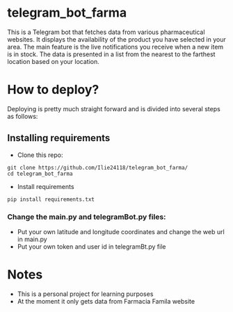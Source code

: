 # telegram_bot_farma
This is a Telegram bot that fetches data from various pharmaceutical websites. It displays the availability of the product you have selected in your area. The main feature is the live notifications you receive when a new item is in stock. The data is presented in a list from the nearest to the farthest location based on your location.
# How to deploy?
Deploying is pretty much straight forward and is divided into several steps as follows:
## Installing requirements
- Clone this repo:
```
git clone https://github.com/Ilie24118/telegram_bot_farma/
cd telegram_bot_farma
```
- Install requirements
```
pip install requirements.txt
```
### Change the main.py and telegramBot.py files:
- Put your own latitude and longitude coordinates and change the web url in main.py
- Put your own token and user id in telegramBt.py file

# Notes
- This is a personal project for learning purposes
- At the moment it only gets data from Farmacia Famila website
